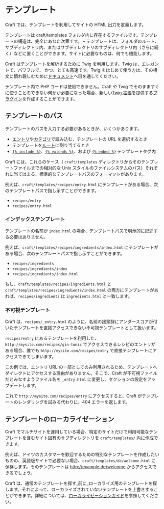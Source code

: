 テンプレート
=========

Craft では、テンプレートを利用してサイトの HTML 出力を定義します。

テンプレートは craft/templates フォルダ内に存在するファイルです。テンプレートの構造は、完全にあなた次第です。 – テンプレートは、フォルダのルート、サブディレクトリ内、またはサブディレクトリのサブディレクトリ内（さらに続く）などに置くことができます。サイトに必要なものは、何でも機能します。

Craft はテンプレートを解析するために [Twig](http://twig.sensiolabs.org/) を利用します。Twig は、エレガントで、パワフルで、 かつ、とても高速です。Twig をはじめて使う方は、その構文に慣れ親しむために[ドキュメント](twig-primer.md)へ目を通してください。

テンプレート内で PHP コードは使用できません。Craft や Twig でそのまますぐに使うことのできない何かが必要になった場合、新しい[Twig 拡張](https://twig.symfony.com/doc/2.x/advanced.html#creating-an-extension)を提供する[プラグイン](plugin-intro.md)を作成することができます。

## テンプレートのパス

テンプレートのパスを入力する必要があるときが、いくつかあります。

* [エントリ](sections-and-entries.md)や[カテゴリ](categories.md)で読み込む、テンプレートの URL を選択するとき
* テンプレートを[ルート](routing.md#dynamic-routes)に割り当てるとき
* [`{% include %}`](http://twig.sensiolabs.org/doc/tags/include.html)、[`{% extends %}`](http://twig.sensiolabs.org/doc/tags/extends.html)、および [`{% embed %}`](http://twig.sensiolabs.org/doc/tags/embed.html) テンプレートタグ内

Craft には、これらのケース（ `craft/templates` ディレクトリからそのテンプレートファイルまでの相対的な Unix スタイルのファイルシステムのパス）それぞれに当てはまる、標準的なテンプレートパスのフォーマットがあります。

例えば、`craft/templates/recipes/entry.html` にテンプレートがある場合、次のテンプレートパスで指し示すことができます。

* `recipes/entry`
* `recipes/entry.html`

### インデックステンプレート

テンプレートの名前が `index.html` の場合、テンプレートパスで明示的に記述する必要はありません。

例えば、`craft/templates/recipes/ingredients/index.html` にテンプレートがある場合、次のテンプレートパスで指し示すことができます。

* `recipes/ingredients`
* `recipes/ingredients/index`
* `recipes/ingredients/index.html`

もし、`craft/templates/recipes/ingredients.html` *と* `craft/templates/recipes/ingredients/index.html` の両方にテンプレートがあれば、`recipes/ingredients` は `ingredients.html` と一致します。

### 不可視テンプレート

Craft は、`recipes/_entry.html` のように、名前の接頭辞にアンダースコアが付いたテンプレートを直接アクセスできない不可視テンプレートとして扱います。

`recipes/entry` にあるテンプレートを利用した、`http://mysite.com/recipes/gin-tonic` でアクセスできるレシピのエントリがある場合、誰でも `http://mysite.com/recipes/entry` で直接テンプレートにアクセスできてしまいます。

この例では、エントリ URL の一部としてのみ利用されるため、テンプレートへダイレクトにアクセスする理由がありません。そこで、Craft が不可視ファイルだとみなすようファイル名を `_entry.html` に変更し、セクションの設定をアップデートします。

これで `http://mysite.com/recipes/entry` にアクセスすると、Craft がテンプレートのレンダリングを試みる代わりに、404 エラーを返します。

## テンプレートのローカライゼーション

Craft でマルチサイトを運用している場合、特定のサイトだけで利用可能なテンプレートを含むサイト固有のサブディレクトリを `craft/templates/` 内に作成できます。

例えば、ドイツのカスタマーを歓迎するための特別なテンプレートを作成したいものの、英語版サイトで必要ない場合、`craft/templates/de/welcome.html` に保存します。そのテンプレートは http://example.de/welcome からアクセスできるでしょう。

Craft は、通常のテンプレートを探す_前に_ローカライズ用のテンプレートを探します。それによって、ローカライズされていないテンプレートを上書きすることができます。詳細については、[ローカライゼーションガイド](sites-localization.md)を参照してください。

